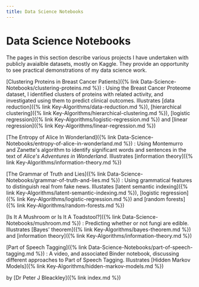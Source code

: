 ```yaml
---
title: Data Science Notebooks
---
```


# Data Science Notebooks

The pages in this section describe various projects I have undertaken with publicly avaialble datasets, mostly on Kaggle. They provide an opportunity to see practical demonstrations of my data science work.

[Clustering Proteins in Breast Cancer Patients]({% link Data-Science-Notebooks/clustering-proteins.md %})
: Using the Breast Cancer Proteome dataset, I identified clusters of proteins with related activity, and investigated using them to predict clinical outcomes. Illustrates [data reduction]({% link Key-Algorithms/data-reduction.md %}), [hierarchical clustering]({% link Key-Algorithms/hierarchical-clustering.md %}), [logistic regression]({% link Key-Algorithms/logistic-regression.md %}) and [linear regression]({% link Key-Algorithms/linear-regression.md %})

[The Entropy of Alice In Wonderland]({% link Data-Science-Notebooks/entropy-of-alice-in-wonderland.md %})
: Using Montemurro and Zanette's algorithm to identify significant words and sentences in the text of *Alice's Adventures in Wonderland*. Illustrates [information theory]({% link Key-Algorithms/information-theory.md %})

[The Grammar of Truth and Lies]({% link Data-Science-Notebooks/grammar-of-truth-and-lies.md %})
: Using grammatical features to distinguish real from fake news. Illustates [latent semantic indexing]({% link Key-Algorithms/latent-semantic-indexing.md %}), [logistic regression]({% link Key-Algorithms/logistic-regression.md %}) and [random forests]({% link Key-Algorithms/random-forests.md %})

[Is It A Mushroom or Is It A Toadstool?]({% link Data-Science-Notebooks/mushroom.md %})
: Predicting whether or not fungi are edible. Illustrates [Bayes' theorem]({% link Key-Algorithms/bayes-theorem.md %}) and [information theory]({% link Key-Algorithms/information-theory.md %})

[Part of Speech Tagging]({% link Data-Science-Notebooks/part-of-speech-tagging.md %})
: A video, and associated Binder notebook, discussing different approaches to Part of Speech Tagging. Illustrates [Hidden Markov Models]({% link Key-Algorithms/hidden-markov-models.md %})

by [Dr Peter J Bleackley]({% link index.md %})


